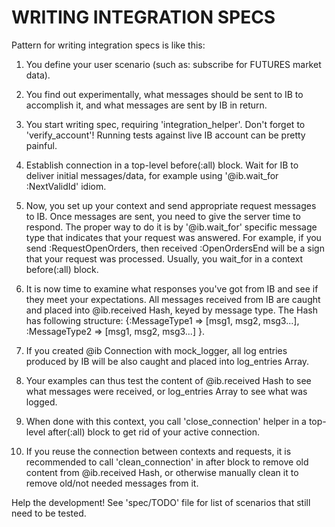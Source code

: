 # WRITING INTEGRATION SPECS

Pattern for writing integration specs is like this:

1. You define your user scenario (such as: subscribe for FUTURES market data).

2. You find out experimentally, what messages should be sent to IB to accomplish it,
   and what messages are sent by IB in return.

3. You start writing spec, requiring 'integration_helper'. Don't forget to
   'verify_account'! Running tests against live IB account can be pretty painful.

4. Establish connection in a top-level before(:all) block. Wait for IB to deliver
   initial messages/data, for example using '@ib.wait_for :NextValidId' idiom.

5. Now, you set up your context and send appropriate request messages to IB. Once
   messages are sent, you need to give the server time to respond. The proper way
   to do it is by '@ib.wait_for' specific message type that indicates that your
   request was answered. For example, if you send :RequestOpenOrders, then received
   :OpenOrdersEnd will be a sign that your request was processed. Usually, you
   wait_for in a context before(:all) block.

6. It is now time to examine what responses you've got from IB and see if they meet
   your expectations. All messages received from IB are caught and placed into
   @ib.received Hash, keyed by message type. The Hash has following structure:
   {:MessageType1 => [msg1, msg2, msg3...], :MessageType2 => [msg1, msg2, msg3...] }.

7. If you created @ib Connection with mock_logger, all log entries produced by IB
   will be also caught and placed into log_entries Array.

8. Your examples can thus test the content of @ib.received Hash to see what messages
   were received, or log_entries Array to see what was logged.

9. When done with this context, you call 'close_connection' helper in a top-level
   after(:all) block to get rid of your active connection.

10. If you reuse the connection between contexts and requests, it is recommended to
   call 'clean_connection' in after block to remove old content from @ib.received Hash,
   or otherwise manually clean it to remove old/not needed messages from it.

Help the development!
See 'spec/TODO' file for list of scenarios that still need to be tested.
